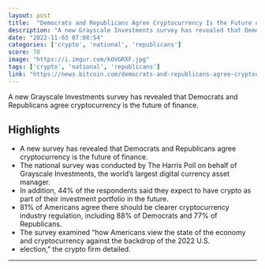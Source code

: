 ```yaml
---
layout: post
title:  "Democrats and Republicans Agree Cryptocurrency Is the Future of Finance"
description: "A new Grayscale Investments survey has revealed that Democrats and Republicans agree cryptocurrency is the future of finance."
date: "2022-11-03 07:08:54"
categories: ['crypto', 'national', 'republicans']
score: 70
image: "https://i.imgur.com/kOVGRXF.jpg"
tags: ['crypto', 'national', 'republicans']
link: "https://news.bitcoin.com/democrats-and-republicans-agree-cryptocurrency-is-the-future-of-finance-survey-shows/"
---
```


A new Grayscale Investments survey has revealed that Democrats and Republicans agree cryptocurrency is the future of finance.

## Highlights

- A new survey has revealed that Democrats and Republicans agree cryptocurrency is the future of finance.
- The national survey was conducted by The Harris Poll on behalf of Grayscale Investments, the world’s largest digital currency asset manager.
- In addition, 44% of the respondents said they expect to have crypto as part of their investment portfolio in the future.
- 81% of Americans agree there should be clearer cryptocurrency industry regulation, including 88% of Democrats and 77% of Republicans.
- The survey examined “how Americans view the state of the economy and cryptocurrency against the backdrop of the 2022 U.S.
- election,” the crypto firm detailed.

---
